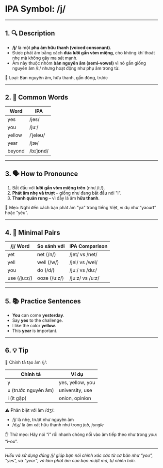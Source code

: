 # IPA Symbol: /j/

---

## 1. 🔍 Description

- **/j/** là một **phụ âm hữu thanh (voiced consonant)**.
- Được phát âm bằng cách **đưa lưỡi gần vòm miệng**, cho không khí thoát nhẹ mà không gây ma sát mạnh.
- Âm này thuộc nhóm **bán nguyên âm (semi-vowel)** vì nó gần giống nguyên âm /iː/ nhưng hoạt động như phụ âm trong từ.

📍 Loại: Bán nguyên âm, hữu thanh, gần đóng, trước

---

## 2. 📝 Common Words

| Word     | IPA         |
|----------|-------------|
| yes      | /jes/       |
| you      | /juː/       |
| yellow   | /ˈjeləʊ/    |
| year     | /jɪə/       |
| beyond   | /bɪˈjɒnd/   |

---

## 3. 🗣️ How to Pronounce

1. Bắt đầu với **lưỡi gần vòm miệng trên** (như /iː/).
2. **Phát âm nhẹ và trượt** – giống như đang bắt đầu nói "i".
3. **Thanh quản rung** – vì đây là âm **hữu thanh**.

🧠 Mẹo: Nghĩ đến cách bạn phát âm "ya" trong tiếng Việt, ví dụ như “yaourt” hoặc “yêu”.

---

## 4. 🎯 Minimal Pairs

| /j/ Word | So sánh với | IPA Comparison     |
|----------|--------------|--------------------|
| yet      | net (/n/)    | /jet/ vs /net/     |
| yell     | well (/w/)   | /jel/ vs /wel/     |
| you      | do (/d/)     | /juː/ vs /duː/     |
| use (/juːz/) | ooze (/uːz/) | /juːz/ vs /uːz/ |

---

## 5. 📚 Practice Sentences

- **You** can come **yesterday**.
- Say **yes** to the challenge.
- I like the color **yellow**.
- This **year** is important.

---

## 6. 💡 Tip

📌 Chính tả tạo âm /j/:

| Chính tả | Ví dụ               |
|----------|---------------------|
| y        | yes, yellow, you     |
| u (trước nguyên âm) | university, use |
| i (ít gặp) | onion, opinion      |

⚠️ Phân biệt với âm /dʒ/:  
- /j/ là nhẹ, trượt như nguyên âm  
- /dʒ/ là âm xát hữu thanh như trong *job*, *jungle*

✋ Thử mẹo: Hãy nói “i” rồi nhanh chóng nối vào âm tiếp theo như trong *you*: “i–oo”.

---

*Hiểu và sử dụng đúng /j/ giúp bạn nói chính xác các từ cơ bản như “you”, “yes”, và “year”, và làm phát âm của bạn mượt mà, tự nhiên hơn.*

